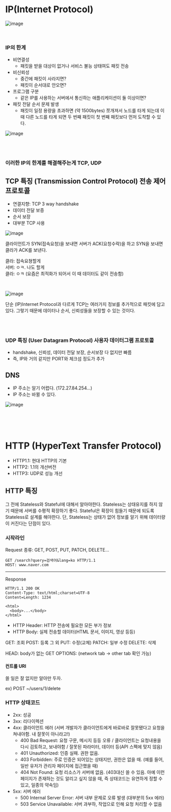 
# IP(Internet Protocol)

![image](https://user-images.githubusercontent.com/81916648/208331182-cede0663-19ff-4744-b8c4-7a5706c196a2.png)

<br>

### IP의 한계

- 비연결성
  - 패킷을 받을 대상이 없거나 서비스 불능 상태여도 패킷 전송
- 비신뢰성
  - 중간에 패킷이 사라지면?
  - 패킷이 순서대로 안오면?
- 프로그램 구분
  - 같은 IP를 사용하는 서버에서 통신하는 애플리케이션이 둘 이상이면?
- 패킷 전달 순서 문제 발생
  - 패킷이 일정 용량을 초과하면 (약 1500bytes) 쪼개져서 노드를 타게 되는데 이 때 다른 노드를 타게 되면 두 번째 패킷이 첫 번째 패킷보다 먼저 도착할 수 있다.
  
![image](https://user-images.githubusercontent.com/81916648/208330994-bacbc83b-b4e5-473c-ba24-d5c32e213e18.png)
  
<br><br>

### 이러한 IP의 한계를 해결해주는게 TCP, UDP

## TCP 특징 (Transmission Control Protocol) 전송 제어 프로토콜

- 연결지향: TCP 3 way handshake
- 데이터 전달 보증
- 순서 보장
- 대부분 TCP 사용

![image](https://user-images.githubusercontent.com/81916648/208333750-a8163311-93f0-4ec1-8254-a82a8a0ce568.png)

클라이언트가 SYN(접속요청)을 보내면 서버가 ACK(요청수락)을 하고 SYN을 보내면 클라가 ACK를 보낸다.

클라: 접속요쳥할게  
서버: ㅇㅋ. 나도 할게  
클라: ㅇㅋ (요즘은 최적화가 되어서 이 때 데이터도 같이 전송함)  

<br>

![image](https://user-images.githubusercontent.com/81916648/208334149-f963f844-3220-48a8-bd69-4cc0c44170aa.png)

단순 (IP)Internet Protocol과 다르게 TCP는 여러가지 정보를 추가적으로 패킷에 담고 있다. 그렇기 때문에 데이터나 순서, 신뢰성들을 보장할 수 있는 것이다.

<br><br>

### UDP 특징 (User Datagram Protocol) 사용자 데이터그램 프로토콜

- handshake, 신뢰성, 데이터 전달 보장, 순서보장 다 없지만 빠름
- 즉, IP와 거의 같지만 PORT와 체크섬 정도가 추가

## DNS

- IP 주소는 알기 어렵다. (172.27.84.254...)
- IP 주소는 바뀔 수 있다.

![image](https://user-images.githubusercontent.com/81916648/208335597-45579399-c213-4ff3-b482-41d839a0a820.png)

<br><br><br>

# HTTP (HyperText Transfer Protocol)

- HTTP1.1: 현대 HTTP의 기본
- HTTP2: 1.1의 개선버전
- HTTP3: UDP로 성능 개선

## HTTP 특징

그 전에 Stateless와 Stateful에 대해서 알아야한다.
Stateless는 상태유지를 하지 않기 때문에 서버를 수평적 확장하기 좋다.
Stateful은 확장이 힘들기 때문에 되도록 Stateless로 설계를 해야한다. 단, Stateless는 상태가 없어 정보를 알기 위해 데이터량이 커진다는 단점이 있다.

### 시작라인

Request
종류: GET, POST, PUT, PATCH, DELETE... 

```
GET /search?query=검색어&lang=ko HTTP/1.1
HOST: www.naver.com
```

<hr>

Response

```
HTTP/1.1 200 OK
Content-Type: text/html;charset=UTF-8
Content=Length: 1234

<html>
  <body>...</body>
</html>
```

- HTTP Header: HTTP 전송에 필요한 모든 부가 정보
- HTTP Body: 실제 전송할 데이터(HTML 문서, 이미지, 영상 등등)


GET: 조회
POST: 등록 그 외
PUT: 수정(교체)
PATCH: 일부 수정
DELETE: 삭제

HEAD: body가 없는 GET
OPTIONS:  (network tab -> other tab 확인 가능)


#### 컨트롤 URI

쓸 일은 잘 없지만 알아만 두자. 

ex) POST ~/users/1/delete


### HTTP 상태코드

- 2xx: 성공
- 3xx: 리다이렉션
- 4xx: 클라이언트 에러 (서버 개발자가 클라이언트에게 바로바로 잘못됐다고 요청을 쳐내야함. 내 잘못이 아니라고!)
  - 400 Bad Request: 요청 구문, 메시지 등등 오류 / 클라이언트는 요청내용을 다시 검토하고, 보내야함 / 잘못된 파라미터, 데이터 등(API 스펙에 맞지 않음)
  - 401 Unauthorized: 인증 실패. 권한 없음.
  - 403 Forbidden: 주로 인증은 되어있는 상태지만, 권한은 없을 때. (예를 들어, 일반 유저가 관리자 페이지에 접근했을 때)
  - 404 Not Found: 요청 리소스가 서버에 없음. (403대신 쓸 수 있음. 아예 이런 페이지가 존재하는 것도 알리고 싶지 않을 때, 즉 상태코드는 유연하게 정할 수 있고, 일종의 약속임)
- 5xx: 서버 에러
  - 500 Internal Server Error: 서버 내부 문제로 오류 발생 (대부분의 5xx 에러)
  - 503 Service Unavailable: 서버 과부하, 작업으로 인해 요청 처리할 수 없음
